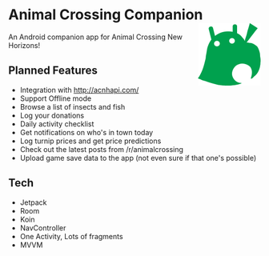 # Animal Crossing Companion  <img src="app/src/main/res/drawable-v24/animal_crossing_android.png" width="125" height="125" align="right"> 

An Android companion app for Animal Crossing New Horizons!

## Planned Features
* Integration with http://acnhapi.com/
* Support Offline mode
* Browse a list of insects and fish 
* Log your donations
* Daily activity checklist
* Get notifications on who's in town today
* Log turnip prices and get price predictions
* Check out the latest posts from /r/animalcrossing
* Upload game save data to the app (not even sure if that one's possible)

## Tech
* Jetpack
* Room
* Koin
* NavController
* One Activity, Lots of fragments
* MVVM
